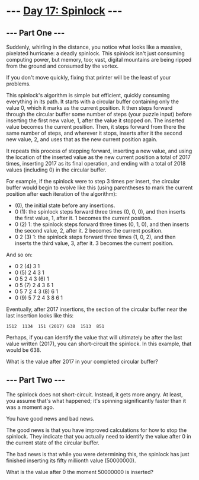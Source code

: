 ﻿--- [Day 17: Spinlock](https://adventofcode.com/2017/day/17) ---
========================
--- Part One ---
----------------
Suddenly, whirling in the distance, you notice what looks like a massive, pixelated hurricane: a deadly spinlock. This spinlock isn't just consuming computing power, but memory, too; vast, digital mountains are being ripped from the ground and consumed by the vortex.

If you don't move quickly, fixing that printer will be the least of your problems.

This spinlock's algorithm is simple but efficient, quickly consuming everything in its path. It starts with a circular buffer containing only the value 0, which it marks as the current position. It then steps forward through the circular buffer some number of steps (your puzzle input) before inserting the first new value, 1, after the value it stopped on. The inserted value becomes the current position. Then, it steps forward from there the same number of steps, and wherever it stops, inserts after it the second new value, 2, and uses that as the new current position again.

It repeats this process of stepping forward, inserting a new value, and using the location of the inserted value as the new current position a total of 2017 times, inserting 2017 as its final operation, and ending with a total of 2018 values (including 0) in the circular buffer.

For example, if the spinlock were to step 3 times per insert, the circular buffer would begin to evolve like this (using parentheses to mark the current position after each iteration of the algorithm):

- (0), the initial state before any insertions.
- 0 (1): the spinlock steps forward three times (0, 0, 0), and then inserts the first value, 1, after it. 1 becomes the current position.
- 0 (2) 1: the spinlock steps forward three times (0, 1, 0), and then inserts the second value, 2, after it. 2 becomes the current position.
- 0  2 (3) 1: the spinlock steps forward three times (1, 0, 2), and then inserts the third value, 3, after it. 3 becomes the current position.

And so on:

- 0  2 (4) 3  1
- 0 (5) 2  4  3  1
- 0  5  2  4  3 (6) 1
- 0  5 (7) 2  4  3  6  1
- 0  5  7  2  4  3 (8) 6  1
- 0 (9) 5  7  2  4  3  8  6  1

Eventually, after 2017 insertions, the section of the circular buffer near the last insertion looks like this:
```
1512  1134  151 (2017) 638  1513  851
```
Perhaps, if you can identify the value that will ultimately be after the last value written (2017), you can short-circuit the spinlock. In this example, that would be 638.

What is the value after 2017 in your completed circular buffer?

--- Part Two ---
----------------
The spinlock does not short-circuit. Instead, it gets more angry. At least, you assume that's what happened; it's spinning significantly faster than it was a moment ago.

You have good news and bad news.

The good news is that you have improved calculations for how to stop the spinlock. They indicate that you actually need to identify the value after 0 in the current state of the circular buffer.

The bad news is that while you were determining this, the spinlock has just finished inserting its fifty millionth value (50000000).

What is the value after 0 the moment 50000000 is inserted?